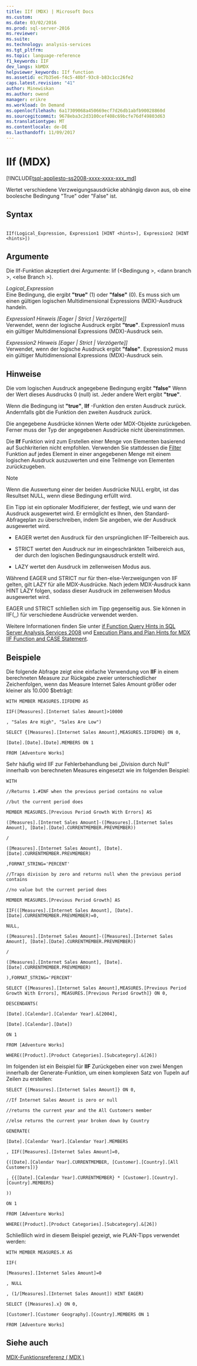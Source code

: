 ```yaml
---
title: IIf (MDX) | Microsoft Docs
ms.custom: 
ms.date: 03/02/2016
ms.prod: sql-server-2016
ms.reviewer: 
ms.suite: 
ms.technology: analysis-services
ms.tgt_pltfrm: 
ms.topic: language-reference
f1_keywords: IIF
dev_langs: kbMDX
helpviewer_keywords: IIf function
ms.assetid: ec7b35e6-f4c5-40bf-93c8-b83c1cc26fe2
caps.latest.revision: "41"
author: Minewiskan
ms.author: owend
manager: erikre
ms.workload: On Demand
ms.openlocfilehash: 6a17309068a450669ecf7d26db1abfb90028860d
ms.sourcegitcommit: 9678eba3c2d3100cef408c69bcfe76df49803d63
ms.translationtype: MT
ms.contentlocale: de-DE
ms.lasthandoff: 11/09/2017
---
```

# <a name="iif-mdx"></a>IIf (MDX)
[!INCLUDE[tsql-appliesto-ss2008-xxxx-xxxx-xxx_md](../includes/tsql-appliesto-ss2008-xxxx-xxxx-xxx-md.md)]

  Wertet verschiedene Verzweigungsausdrücke abhängig davon aus, ob eine boolesche Bedingung "True" oder "False" ist.  
  
## <a name="syntax"></a>Syntax  
  
```  
  
IIf(Logical_Expression, Expression1 [HINT <hints>], Expression2 [HINT <hints>])  
```  
  
## <a name="arguments"></a>Argumente  
 Die IIf-Funktion akzeptiert drei Argumente: Iif (\<Bedingung >, \<dann branch >, \<else Branch >).  
  
 *Logical_Expression*  
 Eine Bedingung, die ergibt **"true"** (1) oder **"false"** (0). Es muss sich um einen gültigen logischen Multidimensional Expressions (MDX)-Ausdruck handeln.  
  
 *Expression1 Hinweis [Eager | Strict | Verzögerte]]*  
 Verwendet, wenn der logische Ausdruck ergibt **"true"**. Expression1 muss ein gültiger Multidimensional Expressions (MDX)-Ausdruck sein.  
  
 *Expression2 Hinweis [Eager | Strict | Verzögerte]]*  
 Verwendet, wenn der logische Ausdruck ergibt **"false"**. Expression2 muss ein gültiger Multidimensional Expressions (MDX)-Ausdruck sein.  
  
## <a name="remarks"></a>Hinweise  
 Die vom logischen Ausdruck angegebene Bedingung ergibt **"false"** Wenn der Wert dieses Ausdrucks 0 (null) ist. Jeder andere Wert ergibt **"true"**.  
  
 Wenn die Bedingung ist **"true"**, **IIf** -Funktion den ersten Ausdruck zurück. Andernfalls gibt die Funktion den zweiten Ausdruck zurück.  
  
 Die angegebene Ausdrücke können Werte oder MDX-Objekte zurückgeben. Ferner muss der Typ der angegebenen Ausdrücke nicht übereinstimmen.  
  
 Die **IIf** Funktion wird zum Erstellen einer Menge von Elementen basierend auf Suchkriterien nicht empfohlen. Verwenden Sie stattdessen die [Filter](../mdx/filter-mdx.md) Funktion auf jedes Element in einer angegebenen Menge mit einem logischen Ausdruck auszuwerten und eine Teilmenge von Elementen zurückzugeben.  
  
> [!NOTE]  
>  Wenn die Auswertung einer der beiden Ausdrücke NULL ergibt, ist das Resultset NULL, wenn diese Bedingung erfüllt wird.  
  
 Ein Tipp ist ein optionaler Modifizierer, der festlegt, wie und wann der Ausdruck ausgewertet wird. Er ermöglicht es Ihnen, den Standard-Abfrageplan zu überschreiben, indem Sie angeben, wie der Ausdruck ausgewertet wird.  
  
-   EAGER wertet den Ausdruck für den ursprünglichen IIF-Teilbereich aus.  
  
-   STRICT wertet den Ausdruck nur im eingeschränkten Teilbereich aus, der durch den logischen Bedingungsausdruck erstellt wird.  
  
-   LAZY wertet den Ausdruck im zellenweisen Modus aus.  
  
 Während EAGER und STRICT nur für then-else-Verzweigungen von IIF gelten, gilt LAZY für alle MDX-Ausdrücke. Nach jedem MDX-Ausdruck kann HINT LAZY folgen, sodass dieser Ausdruck im zellenweisen Modus ausgewertet wird.  
  
 EAGER und STRICT schließen sich im Tipp gegenseitig aus. Sie können in IIF(,,) für verschiedene Ausdrücke verwendet werden.  
  
 Weitere Informationen finden Sie unter [if Function Query Hints in SQL Server Analysis Services 2008](http://go.microsoft.com/fwlink/?LinkId=269540) und [Execution Plans and Plan Hints for MDX IIF Function and CASE Statement](http://go.microsoft.com/fwlink/?LinkId=269565).  
  
## <a name="examples"></a>Beispiele  
 Die folgende Abfrage zeigt eine einfache Verwendung von **IIF** in einem berechneten Measure zur Rückgabe zweier unterschiedlicher Zeichenfolgen, wenn das Measure Internet Sales Amount größer oder kleiner als 10.000 $beträgt:  
  
 `WITH MEMBER MEASURES.IIFDEMO AS`  
  
 `IIF([Measures].[Internet Sales Amount]>10000`  
  
 `, "Sales Are High", "Sales Are Low")`  
  
 `SELECT {[Measures].[Internet Sales Amount],MEASURES.IIFDEMO} ON 0,`  
  
 `[Date].[Date].[Date].MEMBERS ON 1`  
  
 `FROM [Adventure Works]`  
  
 Sehr häufig wird IIF zur Fehlerbehandlung bei „Division durch Null“ innerhalb von berechneten Measures eingesetzt wie im folgenden Beispiel:  
  
 `WITH`  
  
 `//Returns 1.#INF when the previous period contains no value`  
  
 `//but the current period does`  
  
 `MEMBER MEASURES.[Previous Period Growth With Errors] AS`  
  
 `([Measures].[Internet Sales Amount]-([Measures].[Internet Sales Amount], [Date].[Date].CURRENTMEMBER.PREVMEMBER))`  
  
 `/`  
  
 `([Measures].[Internet Sales Amount], [Date].[Date].CURRENTMEMBER.PREVMEMBER)`  
  
 `,FORMAT_STRING='PERCENT'`  
  
 `//Traps division by zero and returns null when the previous period contains`  
  
 `//no value but the current period does`  
  
 `MEMBER MEASURES.[Previous Period Growth] AS`  
  
 `IIF(([Measures].[Internet Sales Amount], [Date].[Date].CURRENTMEMBER.PREVMEMBER)=0,`  
  
 `NULL,`  
  
 `([Measures].[Internet Sales Amount]-([Measures].[Internet Sales Amount], [Date].[Date].CURRENTMEMBER.PREVMEMBER))`  
  
 `/`  
  
 `([Measures].[Internet Sales Amount], [Date].[Date].CURRENTMEMBER.PREVMEMBER)`  
  
 `),FORMAT_STRING='PERCENT'`  
  
 `SELECT {[Measures].[Internet Sales Amount],MEASURES.[Previous Period Growth With Errors], MEASURES.[Previous Period Growth]} ON 0,`  
  
 `DESCENDANTS(`  
  
 `[Date].[Calendar].[Calendar Year].&[2004],`  
  
 `[Date].[Calendar].[Date])`  
  
 `ON 1`  
  
 `FROM [Adventure Works]`  
  
 `WHERE([Product].[Product Categories].[Subcategory].&[26])`  
  
 Im folgenden ist ein Beispiel für **IIF** Zurückgeben einer von zwei Mengen innerhalb der Generate-Funktion, um einen komplexen Satz von Tupeln auf Zeilen zu erstellen:  
  
 `SELECT {[Measures].[Internet Sales Amount]} ON 0,`  
  
 `//If Internet Sales Amount is zero or null`  
  
 `//returns the current year and the All Customers member`  
  
 `//else returns the current year broken down by Country`  
  
 `GENERATE(`  
  
 `[Date].[Calendar Year].[Calendar Year].MEMBERS`  
  
 `, IIF([Measures].[Internet Sales Amount]=0,`  
  
 `{([Date].[Calendar Year].CURRENTMEMBER, [Customer].[Country].[All Customers])}`  
  
 `, {{[Date].[Calendar Year].CURRENTMEMBER} * [Customer].[Country].[Country].MEMBERS}`  
  
 `))`  
  
 `ON 1`  
  
 `FROM [Adventure Works]`  
  
 `WHERE([Product].[Product Categories].[Subcategory].&[26])`  
  
 Schließlich wird in diesem Beispiel gezeigt, wie PLAN-Tipps verwendet werden:  
  
 `WITH MEMBER MEASURES.X AS`  
  
 `IIF(`  
  
 `[Measures].[Internet Sales Amount]=0`  
  
 `, NULL`  
  
 `, (1/[Measures].[Internet Sales Amount]) HINT EAGER)`  
  
 `SELECT {[Measures].x} ON 0,`  
  
 `[Customer].[Customer Geography].[Country].MEMBERS ON 1`  
  
 `FROM [Adventure Works]`  
  
## <a name="see-also"></a>Siehe auch  
 [MDX-Funktionsreferenz &#40; MDX &#41;](../mdx/mdx-function-reference-mdx.md)  
  
  
